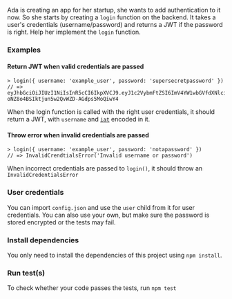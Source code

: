 Ada is creating an app for her startup, she wants to add authentication to it now.
So she starts by creating a `login` function on the backend. It takes a user's 
credentials (username/password) and returns a JWT if the password is right. Help her
implement the `login` function.

### Examples

#### Return JWT when valid credentials are passed

```JS
> login({ username: 'example_user', password: 'supersecretpassword' })
// => eyJhbGciOiJIUzI1NiIsInR5cCI6IkpXVCJ9.eyJ1c2VybmFtZSI6ImV4YW1wbGVfdXNlciIsImlhdCI6MTUxNjIzOTAyMn0.8K0RAL-oNZ8o4BSIktjun5w2QvWZD-AGdps5MoQiwY4
```

When the login function is called with the right user credentials,
it should return a JWT, with `username` and [`iat`](https://en.wikipedia.org/wiki/JSON_Web_Token)
encoded in it.

#### Throw error when invalid credentials are passed

```JS
> login({ username: 'example_user', password: 'notapassword' })
// => InvalidCrendtialsError('Invalid username or password')
```

When incorrect credentials are passed to `login()`, it should throw an `InvalidCredentialsError`

### User credentials
You can import `config.json` and use the `user` child from it for user credentials. You can also use your own,
but make sure the password is stored encrypted or the tests may fail.

### Install dependencies
You only need to install the dependencies of this project using `npm install`.

### Run test(s)
To check whether your code passes the tests, run `npm test`
